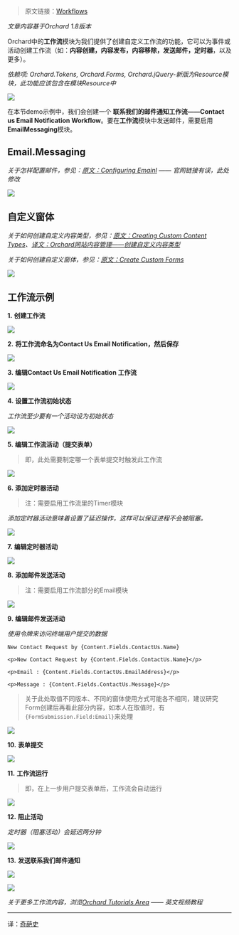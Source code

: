 <!--链接集合-->
<!--URL域 http://docs.orchardproject.net/en/latest -->
[000]: http://www.shisujie.com
[001]: http://docs.orchardproject.net/en/latest/Documentation/Workflows/
[002]: http://docs.orchardproject.net/en/latest/Documentation/Configuring-email/
[003]: http://docs.orchardproject.net/en/latest/Documentation/Creating-custom-content-types/
[004]: http://www.shisujie.com/blog/Creating-custom-content-types
[005]: http://docs.orchardproject.net/en/latest/Documentation/Creating-Custom-Forms "Use Custom Form to create subscribe and contact us pages in Orchard"
[006]: http://docs.orchardproject.net/en/latest/Documentation/Orchard-TV

<!--图片链接集合-->
[101]: http://docs.orchardproject.net/en/latest/Upload/workflows/workflowsmodule.PNG
[102]: http://docs.orchardproject.net/en/latest/Upload/workflows/emailmodule.PNG
[103]: http://docs.orchardproject.net/en/latest/Upload/workflows/contactform.PNG
[104]: http://docs.orchardproject.net/en/latest/Upload/workflows/createnewworkflow.PNG
[105]: http://docs.orchardproject.net/en/latest/Upload/workflows/contactnotification.PNG
[106]: http://docs.orchardproject.net/en/latest/Upload/workflows/workflowcreated.PNG
[107]: http://docs.orchardproject.net/en/latest/Upload/workflows/workflowstartingstate.PNG
[108]: http://docs.orchardproject.net/en/latest/Upload/workflows/editingworkflowactivity.PNG
[109]: http://docs.orchardproject.net/en/latest/Upload/workflows/addingtimer.PNG
[110]: http://docs.orchardproject.net/en/latest/Upload/workflows/editingtimer.PNG
[111]: http://docs.orchardproject.net/en/latest/Upload/workflows/addingsendemail.PNG
[112]: http://docs.orchardproject.net/en/latest/Upload/workflows/editingsendemail.PNG
[113]: http://docs.orchardproject.net/en/latest/Upload/workflows/submittingform.PNG
[114]: http://docs.orchardproject.net/en/latest/Upload/workflows/workflowrunning.PNG
[115]: http://docs.orchardproject.net/en/latest/Upload/workflows/blockingactivity.PNG
[116]: http://docs.orchardproject.net/en/latest/Upload/workflows/emailsent.PNG
[117]: http://docs.orchardproject.net/en/latest/Upload/workflows/emailsent1.PNG

> 原文链接：[Workflows][001]

*文章内容基于Orchard 1.8版本*

Orchard中的**工作流**模块为我们提供了创建自定义工作流的功能，它可以为事件或活动创建工作流（如：**内容创建，内容发布，内容移除，发送邮件，定时器**，以及更多）。  

*依赖项: Orchard.Tokens, Orchard.Forms, Orchard.jQuery-新版为Resource模块，此功能应该包含在模块Resource中*

![][101]

在本节demo示例中，我们会创建一个 **联系我们的邮件通知工作流——Contact us Email Notification Workflow**。要在**工作流**模块中发送邮件，需要启用**EmailMessaging**模块。

## Email.Messaging

*关于怎样配置邮件，参见：[原文：Configuring Emainl][002] —— 官网链接有误，此处修改*

![][102]

## 自定义窗体

*关于如何创建自定义内容类型，参见：[原文：Creating Custom Content Types][003]、[译文：Orchard网站内容管理——创建自定义内容类型][004]*

*关于如何创建自定义窗体，参见：[原文：Create Custom Forms][005]*

![][103]

## 工作流示例

**1.** **创建工作流**

![][104]

**2.** **将工作流命名为Contact Us Email Notification，然后保存**

![][105]

**3.** **编辑Contact Us Email Notification 工作流**

![][106]

**4.** **设置工作流初始状态**

*工作流至少要有一个活动设为初始状态*

![][107]

**5.** **编辑工作流活动（提交表单）**

> 即，此处需要制定哪一个表单提交时触发此工作流

![][108]

**6.** **添加定时器活动**

> 注：需要启用工作流里的Timer模块

*添加定时器活动意味着设置了延迟操作，这样可以保证进程不会被阻塞。*

![][109]

**7.** **编辑定时器活动**

![][110]

**8.** **添加邮件发送活动**

> 注：需要启用工作流部分的Email模块

![][111]

**9.** **编辑邮件发送活动**

*使用令牌来访问终端用户提交的数据*

	New Contact Request by {Content.Fields.ContactUs.Name}

	<p>New Contact Request by {Content.Fields.ContactUs.Name}</p>

	<p>Email : {Content.Fields.ContactUs.EmailAddress}</p>

	<p>Message : {Content.Fields.ContactUs.Message}</p>

> 关于此处取值不同版本、不同的窗体使用方式可能各不相同，建议研究Form创建后再看此部分内容，如本人在取值时，有`{FormSubmission.Field:Email}`来处理

![][112]

**10.** **表单提交**

![][113]

**11.** **工作流运行**

> 即，在上一步用户提交表单后，工作流会自动运行

![][114]

**12.** **阻止活动**

*定时器（阻塞活动）会延迟两分钟*

![][115]

**13.** **发送联系我们邮件通知**

![][116]

![][117]

*关于更多工作流内容，浏览[Orchard Tutorials Area][006] —— 英文视频教程*


***
译：[奇葩史][000]